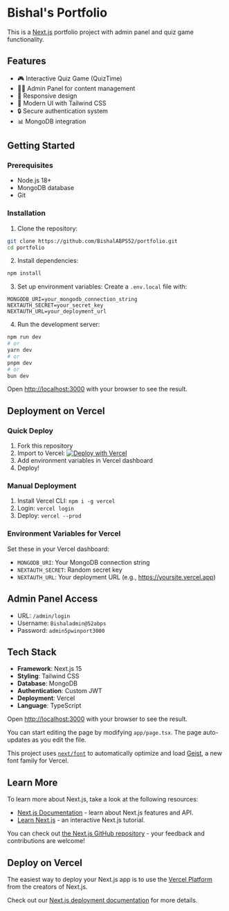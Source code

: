 # Bishal's Portfolio

This is a [Next.js](https://nextjs.org) portfolio project with admin panel and quiz game functionality.

## Features

- 🎮 Interactive Quiz Game (QuizTime)
- 👨‍💼 Admin Panel for content management
- 📱 Responsive design
- 🎨 Modern UI with Tailwind CSS
- 🔒 Secure authentication system
- 📊 MongoDB integration

## Getting Started

### Prerequisites
- Node.js 18+
- MongoDB database
- Git

### Installation

1. Clone the repository:
```bash
git clone https://github.com/BishalABPS52/portfolio.git
cd portfolio
```

2. Install dependencies:
```bash
npm install
```

3. Set up environment variables:
Create a `.env.local` file with:
```env
MONGODB_URI=your_mongodb_connection_string
NEXTAUTH_SECRET=your_secret_key
NEXTAUTH_URL=your_deployment_url
```

4. Run the development server:

```bash
npm run dev
# or
yarn dev
# or
pnpm dev
# or
bun dev
```

Open [http://localhost:3000](http://localhost:3000) with your browser to see the result.

## Deployment on Vercel

### Quick Deploy
1. Fork this repository
2. Import to Vercel: [![Deploy with Vercel](https://vercel.com/button)](https://vercel.com/new/clone?repository-url=https://github.com/BishalABPS52/portfolio)
3. Add environment variables in Vercel dashboard
4. Deploy!

### Manual Deployment
1. Install Vercel CLI: `npm i -g vercel`
2. Login: `vercel login`
3. Deploy: `vercel --prod`

### Environment Variables for Vercel
Set these in your Vercel dashboard:
- `MONGODB_URI`: Your MongoDB connection string
- `NEXTAUTH_SECRET`: Random secret key
- `NEXTAUTH_URL`: Your deployment URL (e.g., https://yoursite.vercel.app)

## Admin Panel Access
- URL: `/admin/login`
- Username: `Bishaladmin@52abps`
- Password: `admin5pwinport3000`

## Tech Stack
- **Framework**: Next.js 15
- **Styling**: Tailwind CSS
- **Database**: MongoDB
- **Authentication**: Custom JWT
- **Deployment**: Vercel
- **Language**: TypeScript

Open [http://localhost:3000](http://localhost:3000) with your browser to see the result.

You can start editing the page by modifying `app/page.tsx`. The page auto-updates as you edit the file.

This project uses [`next/font`](https://nextjs.org/docs/app/building-your-application/optimizing/fonts) to automatically optimize and load [Geist](https://vercel.com/font), a new font family for Vercel.

## Learn More

To learn more about Next.js, take a look at the following resources:

- [Next.js Documentation](https://nextjs.org/docs) - learn about Next.js features and API.
- [Learn Next.js](https://nextjs.org/learn) - an interactive Next.js tutorial.

You can check out [the Next.js GitHub repository](https://github.com/vercel/next.js) - your feedback and contributions are welcome!

## Deploy on Vercel

The easiest way to deploy your Next.js app is to use the [Vercel Platform](https://vercel.com/new?utm_medium=default-template&filter=next.js&utm_source=create-next-app&utm_campaign=create-next-app-readme) from the creators of Next.js.

Check out our [Next.js deployment documentation](https://nextjs.org/docs/app/building-your-application/deploying) for more details.
